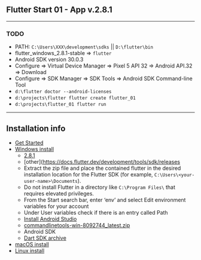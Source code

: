 Flutter Start 01 - App v.2.8.1
---

---------------------

### TODO

* PATH: `C:\Users\XXX\development\sdks` || `D:\flutter\bin`
* flutter_windows_2.8.1-stable => `flutter`
* Android SDK version 30.0.3
* Configure => Virtual Device Manager => Pixel 5 API 32 => Android API.32 => Download
* Configure => SDK Manager => SDK Tools => Android SDK Command-line Tool
* `d:\flutter doctor --android-licenses`
* `d:\projects\flutter flutter create flutter_01`
* `d:\projects\flutter_01 flutter run`

---------------------

## Installation info

* [Get Started](https://docs.flutter.dev/get-started)
* [Windows install](https://docs.flutter.dev/get-started/install/windows)
    * [2.8.1](https://storage.googleapis.com/flutter_infra_release/releases/stable/windows/flutter_windows_2.8.1-stable.zip)
    * [other](https://docs.flutter.dev/development/tools/sdk/releases
    * Extract the zip file and place the contained flutter in the desired installation location for the Flutter SDK (for
      example, `C:\Users\<your-user-name>\Documents`).
    * Do not install Flutter in a directory like `C:\Program Files\` that requires elevated privileges.
    * From the Start search bar, enter ‘env’ and select Edit environment variables for your account
    * Under User variables check if there is an entry called Path
    * [Install Android Studio](https://developer.android.com/studio)
    * [commandlinetools-win-8092744_latest.zip](https://developer.android.com/studio#:~:text=commandlinetools%2Dwin%2D8092744_latest.zip)
    * Android SDK
    * [Dart SDK archive](https://dart.dev/get-dart/archive)
* [macOS install](https://docs.flutter.dev/get-started/install/macos)
* [Linux install](https://docs.flutter.dev/get-started/install/linux)
